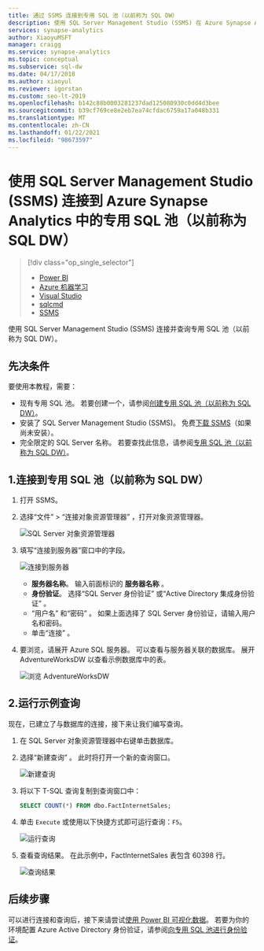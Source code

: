 ```yaml
---
title: 通过 SSMS 连接到专用 SQL 池（以前称为 SQL DW）
description: 使用 SQL Server Management Studio (SSMS) 在 Azure Synapse Analytics 中连接并查询专用 SQL 池（以前称为 SQL DW）。
services: synapse-analytics
author: XiaoyuMSFT
manager: craigg
ms.service: synapse-analytics
ms.topic: conceptual
ms.subservice: sql-dw
ms.date: 04/17/2018
ms.author: xiaoyul
ms.reviewer: igorstan
ms.custom: seo-lt-2019
ms.openlocfilehash: b142c88b0003281237dad125080930c0dd4d3bee
ms.sourcegitcommit: b39cf769ce8e2eb7ea74cfdac6759a17a048b331
ms.translationtype: MT
ms.contentlocale: zh-CN
ms.lasthandoff: 01/22/2021
ms.locfileid: "98673597"
---
```

# <a name="connect-to-a-dedicated-sql-pool-formerly-sql-dw-in-azure-synapse-analytics-with-sql-server-management-studio-ssms"></a>使用 SQL Server Management Studio (SSMS) 连接到 Azure Synapse Analytics 中的专用 SQL 池（以前称为 SQL DW）

> [!div class="op_single_selector"]
>
> * [Power BI](/power-bi/connect-data/service-azure-sql-data-warehouse-with-direct-connect)
> * [Azure 机器学习](sql-data-warehouse-get-started-analyze-with-azure-machine-learning.md)
> * [Visual Studio](sql-data-warehouse-query-visual-studio.md)
> * [sqlcmd](sql-data-warehouse-get-started-connect-sqlcmd.md)
> * [SSMS](sql-data-warehouse-query-ssms.md)

使用 SQL Server Management Studio (SSMS) 连接并查询专用 SQL 池（以前称为 SQL DW）。

## <a name="prerequisites"></a>先决条件

要使用本教程，需要：

* 现有专用 SQL 池。 若要创建一个，请参阅[创建专用 SQL 池（以前称为 SQL DW）](create-data-warehouse-portal.md)。
* 安装了 SQL Server Management Studio (SSMS)。 免费[下载 SSMS](/sql/ssms/download-sql-server-management-studio-ssms?toc=/azure/synapse-analytics/sql-data-warehouse/toc.json&bc=/azure/synapse-analytics/sql-data-warehouse/breadcrumb/toc.json&view=azure-sqldw-latest&preserve-view=true)（如果尚未安装）。
* 完全限定的 SQL Server 名称。 若要查找此信息，请参阅[专用 SQL 池（以前称为 SQL DW）](sql-data-warehouse-connect-overview.md)。

## <a name="1-connect-to-your-dedicated-sql-pool-formerly-sql-dw"></a>1.连接到专用 SQL 池（以前称为 SQL DW）

1. 打开 SSMS。
2. 选择“文件”   > “连接对象资源管理器”  ，打开对象资源管理器。

    ![SQL Server 对象资源管理器](./media/sql-data-warehouse-query-ssms/connect-object-explorer.png)
3. 填写“连接到服务器”窗口中的字段。

   ![连接到服务器](./media/sql-data-warehouse-query-ssms/connect-object-explorer1.png)

   * **服务器名称**。 输入前面标识的 **服务器名称** 。
   * **身份验证**。 选择“SQL Server 身份验证”  或“Active Directory 集成身份验证”  。
   * “用户名”  和“密码”  。 如果上面选择了 SQL Server 身份验证，请输入用户名和密码。
   * 单击“连接”  。
4. 要浏览，请展开 Azure SQL 服务器。 可以查看与服务器关联的数据库。 展开 AdventureWorksDW 以查看示例数据库中的表。

   ![浏览 AdventureWorksDW](./media/sql-data-warehouse-query-ssms/explore-tables.png)

## <a name="2-run-a-sample-query"></a>2.运行示例查询

现在，已建立了与数据库的连接，接下来让我们编写查询。

1. 在 SQL Server 对象资源管理器中右键单击数据库。
2. 选择“新建查询”  。 此时将打开一个新的查询窗口。

   ![新建查询](./media/sql-data-warehouse-query-ssms/new-query.png)
3. 将以下 T-SQL 查询复制到查询窗口中：

   ```sql
   SELECT COUNT(*) FROM dbo.FactInternetSales;
   ```

4. 单击 `Execute` 或使用以下快捷方式即可运行查询：`F5`。

   ![运行查询](./media/sql-data-warehouse-query-ssms/execute-query.png)
5. 查看查询结果。 在此示例中，FactInternetSales 表包含 60398 行。

   ![查询结果](./media/sql-data-warehouse-query-ssms/results.png)

## <a name="next-steps"></a>后续步骤

可以进行连接和查询后，接下来请尝试[使用 Power BI 可视化数据](/power-bi/connect-data/service-azure-sql-data-warehouse-with-direct-connect)。 若要为你的环境配置 Azure Active Directory 身份验证，请参阅[向专用 SQL 池进行身份验证](sql-data-warehouse-authentication.md)。